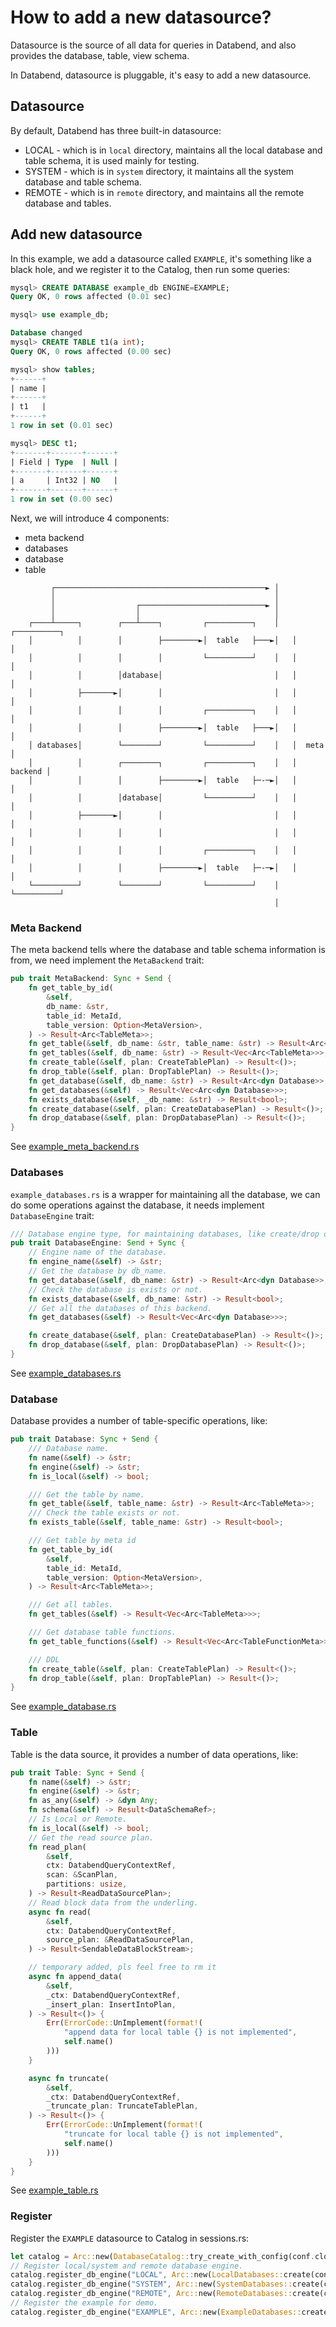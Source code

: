 # How to add a new datasource?

Datasource is the source of all data for queries in Databend, and also provides the database, table, view schema.

In Databend, datasource is pluggable, it's easy to add a new datasource.

## Datasource

By default, Databend has three built-in datasource:
* LOCAL - which is in `local` directory, maintains all the local database and table schema, it is used mainly for testing.
* SYSTEM - which is in `system` directory, it maintains all the system database and table schema.
* REMOTE - which is in `remote` directory, and maintains all the remote database and tables.

## Add new datasource

In this example, we add a datasource called `EXAMPLE`, it's something like a black hole, and we register it to the Catalog, then run some queries:
```sql
mysql> CREATE DATABASE example_db ENGINE=EXAMPLE;
Query OK, 0 rows affected (0.01 sec)

mysql> use example_db;

Database changed
mysql> CREATE TABLE t1(a int);
Query OK, 0 rows affected (0.00 sec)

mysql> show tables;
+------+
| name |
+------+
| t1   |
+------+
1 row in set (0.01 sec)

mysql> DESC t1;
+-------+-------+------+
| Field | Type  | Null |
+-------+-------+------+
| a     | Int32 | NO   |
+-------+-------+------+
1 row in set (0.00 sec)
```

Next, we will introduce 4 components:
* meta backend
* databases
* database
* table

```
         ┌───────────────────────────────────────────────► │
         │                                                 │
         │                  ┌────────────────────────────► │
         │                  │                              │
    ┌────┴─────┐        ┌───┴────┐         ┌──────────┐    │   ┌──────────┐
    │          │        │        ├────────►│  table   ├───►│   │          │
    │          │        │        │         └──────────┘    │   │          │
    │          │        │database│                         │   │          │
    │          ├───────►│        │                         │   │          │
    │          │        │        │         ┌──────────┐    │   │          │
    │          │        │        ├────────►│  table   ├───►│   │          │
    │ databases│        └────────┘         └──────────┘    │   │  meta    │
    │          │        ┌────────┐         ┌──────────┐    │   │  backend │
    │          │        │        ├────────►│  table   ├─-─►│   │          │
    │          │        │database│         └──────────┘    │   │          │
    │          ├───────►│        │                         │   │          │
    │          │        │        │                         │   │          │
    │          │        │        │         ┌──────────┐    │   │          │
    │          │        │        ├────────►│  table   ├─-─►│   │          │
    └──────────┘        └────────┘         └──────────┘    │   └──────────┘
                                                           │
```

### Meta Backend

The meta backend tells where the database and table schema information is from, we need implement the `MetaBackend` trait:
```rust
pub trait MetaBackend: Sync + Send {
    fn get_table_by_id(
        &self,
        db_name: &str,
        table_id: MetaId,
        table_version: Option<MetaVersion>,
    ) -> Result<Arc<TableMeta>>;
    fn get_table(&self, db_name: &str, table_name: &str) -> Result<Arc<TableMeta>>;
    fn get_tables(&self, db_name: &str) -> Result<Vec<Arc<TableMeta>>>;
    fn create_table(&self, plan: CreateTablePlan) -> Result<()>;
    fn drop_table(&self, plan: DropTablePlan) -> Result<()>;
    fn get_database(&self, db_name: &str) -> Result<Arc<dyn Database>>;
    fn get_databases(&self) -> Result<Vec<Arc<dyn Database>>>;
    fn exists_database(&self, _db_name: &str) -> Result<bool>;
    fn create_database(&self, plan: CreateDatabasePlan) -> Result<()>;
    fn drop_database(&self, plan: DropDatabasePlan) -> Result<()>;
}
```
See [example_meta_backend.rs](example_meta_backend.rs)

### Databases

`example_databases.rs` is a wrapper for maintaining all the database, we can do some operations against the database, it needs implement `DatabaseEngine` trait:
```rust
/// Database engine type, for maintaining databases, like create/drop or others lookup.
pub trait DatabaseEngine: Send + Sync {
    // Engine name of the database.
    fn engine_name(&self) -> &str;
    // Get the database by db_name.
    fn get_database(&self, db_name: &str) -> Result<Arc<dyn Database>>;
    // Check the database is exists or not.
    fn exists_database(&self, db_name: &str) -> Result<bool>;
    // Get all the databases of this backend.
    fn get_databases(&self) -> Result<Vec<Arc<dyn Database>>>;

    fn create_database(&self, plan: CreateDatabasePlan) -> Result<()>;
    fn drop_database(&self, plan: DropDatabasePlan) -> Result<()>;
}
```
See [example_databases.rs](example_databases.rs)


### Database

Database provides a number of table-specific operations, like:
```rust
pub trait Database: Sync + Send {
    /// Database name.
    fn name(&self) -> &str;
    fn engine(&self) -> &str;
    fn is_local(&self) -> bool;

    /// Get the table by name.
    fn get_table(&self, table_name: &str) -> Result<Arc<TableMeta>>;
    /// Check the table exists or not.
    fn exists_table(&self, table_name: &str) -> Result<bool>;

    /// Get table by meta id
    fn get_table_by_id(
        &self,
        table_id: MetaId,
        table_version: Option<MetaVersion>,
    ) -> Result<Arc<TableMeta>>;

    /// Get all tables.
    fn get_tables(&self) -> Result<Vec<Arc<TableMeta>>>;

    /// Get database table functions.
    fn get_table_functions(&self) -> Result<Vec<Arc<TableFunctionMeta>>>;

    /// DDL
    fn create_table(&self, plan: CreateTablePlan) -> Result<()>;
    fn drop_table(&self, plan: DropTablePlan) -> Result<()>;
}
```

See [example_database.rs](example_database.rs)

### Table

Table is the data source, it provides a number of data operations, like:
```rust
pub trait Table: Sync + Send {
    fn name(&self) -> &str;
    fn engine(&self) -> &str;
    fn as_any(&self) -> &dyn Any;
    fn schema(&self) -> Result<DataSchemaRef>;
    // Is Local or Remote.
    fn is_local(&self) -> bool;
    // Get the read source plan.
    fn read_plan(
        &self,
        ctx: DatabendQueryContextRef,
        scan: &ScanPlan,
        partitions: usize,
    ) -> Result<ReadDataSourcePlan>;
    // Read block data from the underling.
    async fn read(
        &self,
        ctx: DatabendQueryContextRef,
        source_plan: &ReadDataSourcePlan,
    ) -> Result<SendableDataBlockStream>;

    // temporary added, pls feel free to rm it
    async fn append_data(
        &self,
        _ctx: DatabendQueryContextRef,
        _insert_plan: InsertIntoPlan,
    ) -> Result<()> {
        Err(ErrorCode::UnImplement(format!(
            "append data for local table {} is not implemented",
            self.name()
        )))
    }

    async fn truncate(
        &self,
        _ctx: DatabendQueryContextRef,
        _truncate_plan: TruncateTablePlan,
    ) -> Result<()> {
        Err(ErrorCode::UnImplement(format!(
            "truncate for local table {} is not implemented",
            self.name()
        )))
    }
}
```
See [example_table.rs](example_table.rs)

### Register

Register the `EXAMPLE` datasource to Catalog in sessions.rs:
```rust
let catalog = Arc::new(DatabaseCatalog::try_create_with_config(conf.clone())?);
// Register local/system and remote database engine.
catalog.register_db_engine("LOCAL", Arc::new(LocalDatabases::create(conf.clone())))?;
catalog.register_db_engine("SYSTEM", Arc::new(SystemDatabases::create(conf.clone())))?;
catalog.register_db_engine("REMOTE", Arc::new(RemoteDatabases::create(conf.clone())))?;
// Register the example for demo.
catalog.register_db_engine("EXAMPLE", Arc::new(ExampleDatabases::create(conf.clone())))?;

```